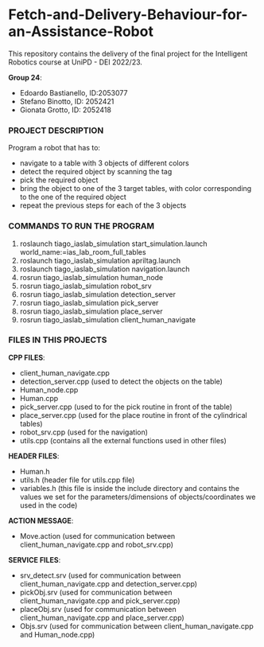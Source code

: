 # Fetch-and-Delivery-Behaviour-for-an-Assistance-Robot

This repository contains the delivery of the final project for the Intelligent Robotics course at UniPD - DEI 2022/23.

**Group 24**:
- Edoardo Bastianello, ID:2053077
- Stefano Binotto, ID: 2052421
- Gionata Grotto, ID: 2052418

### PROJECT DESCRIPTION
Program a robot that has to:
- navigate to a table with 3 objects of different colors
- detect the required object by scanning the tag
- pick the required object
- bring the object to one of the 3 target tables, with color corresponding to the one of the required object
- repeat the previous steps for each of the 3 objects

### COMMANDS TO RUN THE PROGRAM
1. roslaunch tiago_iaslab_simulation start_simulation.launch world_name:=ias_lab_room_full_tables
2. roslaunch tiago_iaslab_simulation apriltag.launch
3. roslaunch tiago_iaslab_simulation navigation.launch
4. rosrun tiago_iaslab_simulation human_node
5. rosrun tiago_iaslab_simulation robot_srv
6. rosrun tiago_iaslab_simulation detection_server
7. rosrun tiago_iaslab_simulation pick_server
8. rosrun tiago_iaslab_simulation place_server
9. rosrun tiago_iaslab_simulation client_human_navigate

### FILES IN THIS PROJECTS
**CPP FILES**:
- client_human_navigate.cpp 
- detection_server.cpp (used to detect the objects on the table)
- Human_node.cpp 
- Human.cpp
- pick_server.cpp (used to for the pick routine in front of the table)
- place_server.cpp (used for the place routine in front of the cylindrical tables)
- robot_srv.cpp (used for the navigation)
- utils.cpp (contains all the external functions used in other files)

**HEADER FILES**:
- Human.h
- utils.h (header file for utils.cpp file)
- variables.h (this file is inside the include directory and contains the values we set for the parameters/dimensions of objects/coordinates we used in the code)

**ACTION MESSAGE**: 
- Move.action (used for communication between client_human_navigate.cpp and robot_srv.cpp)

**SERVICE FILES**:
- srv_detect.srv (used for communication between client_human_navigate.cpp and detection_server.cpp)
- pickObj.srv (used for communication between client_human_navigate.cpp and pick_server.cpp)
- placeObj.srv (used for communication between client_human_navigate.cpp and place_server.cpp)
- Objs.srv (used for communication between client_human_navigate.cpp and Human_node.cpp)
